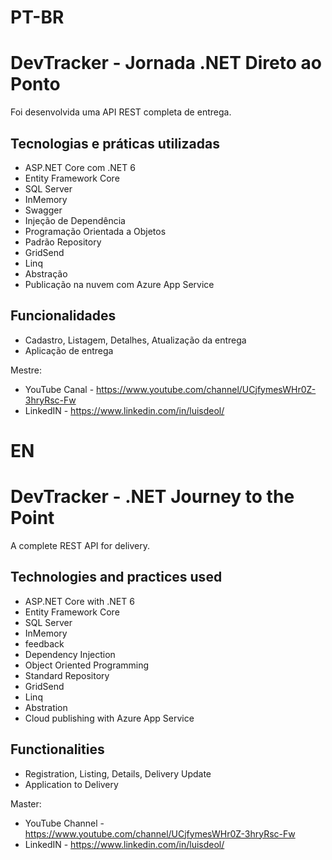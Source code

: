 # PT-BR
# DevTracker - Jornada .NET Direto ao Ponto

Foi desenvolvida uma API REST completa de entrega.

## Tecnologias e práticas utilizadas
- ASP.NET Core com .NET 6
- Entity Framework Core
- SQL Server
- InMemory
- Swagger
- Injeção de Dependência
- Programação Orientada a Objetos
- Padrão Repository
- GridSend
- Linq
- Abstração
- Publicação na nuvem com Azure App Service

## Funcionalidades
- Cadastro, Listagem, Detalhes, Atualização da entrega
- Aplicação de entrega

Mestre: 
* YouTube Canal - https://www.youtube.com/channel/UCjfymesWHr0Z-3hryRsc-Fw
* LinkedIN - https://www.linkedin.com/in/luisdeol/

# EN
# DevTracker - .NET Journey to the Point

A complete REST API for delivery.

## Technologies and practices used
- ASP.NET Core with .NET 6
- Entity Framework Core
- SQL Server
- InMemory
- feedback
- Dependency Injection
- Object Oriented Programming
- Standard Repository
- GridSend
- Linq
- Abstration
- Cloud publishing with Azure App Service

## Functionalities
- Registration, Listing, Details, Delivery Update
- Application to Delivery

Master: 
* YouTube Channel - https://www.youtube.com/channel/UCjfymesWHr0Z-3hryRsc-Fw
* LinkedIN - https://www.linkedin.com/in/luisdeol/
